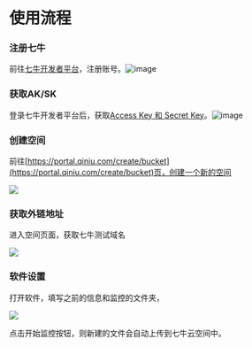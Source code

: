 # 使用流程

### 注册七牛

前往[七牛开发者平台](http://portal.qiniu.com/)，注册账号。![image](http://78re52.com1.z0.glb.clouddn.com/portal-signup.png)

### 获取AK/SK

登录七牛开发者平台后，获取[Access Key 和 Secret Key](https://portal.qiniu.com/user/key)。![image](http://78re52.com1.z0.glb.clouddn.com/AK:SK.png)



### 创建空间

前往[https://portal.qiniu.com/create/bucket](https://portal.qiniu.com/create/bucket)页，创建一个新的空间

![](http://7xsp5k.com1.z0.glb.clouddn.com/chrome_2016-04-27_09-37-19.png)



### 获取外链地址

进入空间页面，获取七牛测试域名

![](http://7xsp5k.com1.z0.glb.clouddn.com/chrome_2016-04-27_09-39-46.png)

### 软件设置

打开软件，填写之前的信息和监控的文件夹，

![](http://7xsp5k.com1.z0.glb.clouddn.com/QiniuMonitor_2016-04-27_09-41-08.png)

点击开始监控按钮，则新建的文件会自动上传到七牛云空间中。


